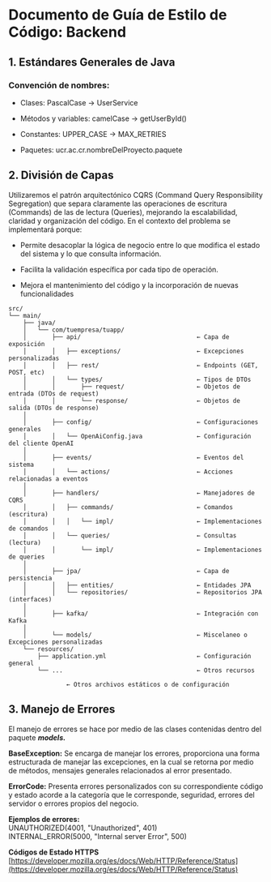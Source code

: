 # Documento de Guía de Estilo de Código: Backend

## 1. Estándares Generales de Java

### **Convención de nombres:**

* Clases: PascalCase \-\> UserService

* Métodos y variables: camelCase \-\> getUserById()

* Constantes: UPPER\_CASE \-\> MAX\_RETRIES

* Paquetes: ucr.ac.cr.nombreDelProyecto.paquete

## 2. División de Capas
Utilizaremos el patrón arquitectónico CQRS (Command Query Responsibility Segregation) que separa claramente las operaciones de escritura (Commands) de las de lectura (Queries), mejorando la escalabilidad, claridad y organización del código. En el contexto del problema se implementará porque:

- Permite desacoplar la lógica de negocio entre lo que modifica el estado del sistema y lo que consulta información.

- Facilita la validación específica por cada tipo de operación.

- Mejora el mantenimiento del código y la incorporación de nuevas funcionalidades

```
src/
└── main/
    ├── java/
    │   └── com/tuempresa/tuapp/
    │       ├── api/                                ← Capa de exposición
    │       │   ├── exceptions/                     ← Excepciones personalizadas
    │       │   ├── rest/                           ← Endpoints (GET, POST, etc)
    │       │   └── types/                          ← Tipos de DTOs
    │       │       ├── request/                    ← Objetos de entrada (DTOs de request)
    │       │       └── response/                   ← Objetos de salida (DTOs de response)
    │
    │       ├── config/                             ← Configuraciones generales
    │       │   └── OpenAiConfig.java               ← Configuración del cliente OpenAI
    │
    │       ├── events/                             ← Eventos del sistema
    │       │   └── actions/                        ← Acciones relacionadas a eventos
    │
    │       ├── handlers/                           ← Manejadores de CQRS
    │       │   ├── commands/                       ← Comandos (escritura)
    │       │   │   └── impl/                       ← Implementaciones de comandos
    │       │   └── queries/                        ← Consultas (lectura)
    │       │       └── impl/                       ← Implementaciones de queries
    │
    │       ├── jpa/                                ← Capa de persistencia
    │       │   ├── entities/                       ← Entidades JPA
    │       │   └── repositories/                   ← Repositorios JPA (interfaces)
    │
    │       ├── kafka/                              ← Integración con Kafka
    │
    │       └── models/                             ← Miscelaneo o Excepciones personalizadas
    └── resources/
        ├── application.yml                         ← Configuración general
        └── ...                                     ← Otros recursos
        
                ← Otros archivos estáticos o de configuración
```

## 3. Manejo de Errores

El manejo de errores se hace por medio de las clases contenidas dentro del paquete ***models.***

**BaseException:** Se encarga de manejar los errores, proporciona una forma estructurada de manejar las excepciones, en la cual se retorna  por medio de métodos, mensajes  generales relacionados al error presentado.

**ErrorCode:** Presenta errores personalizados con su correspondiente código y estado acorde a la categoría que le corresponde, seguridad, errores del servidor o errores propios del negocio.

**Ejemplos de errores:**  
UNAUTHORIZED(4001, "Unauthorized", 401\)  
INTERNAL\_ERROR(5000, "Internal server Error", 500\)

**Códigos de Estado HTTPS**  
[https://developer.mozilla.org/es/docs/Web/HTTP/Reference/Status](https://developer.mozilla.org/es/docs/Web/HTTP/Reference/Status)
